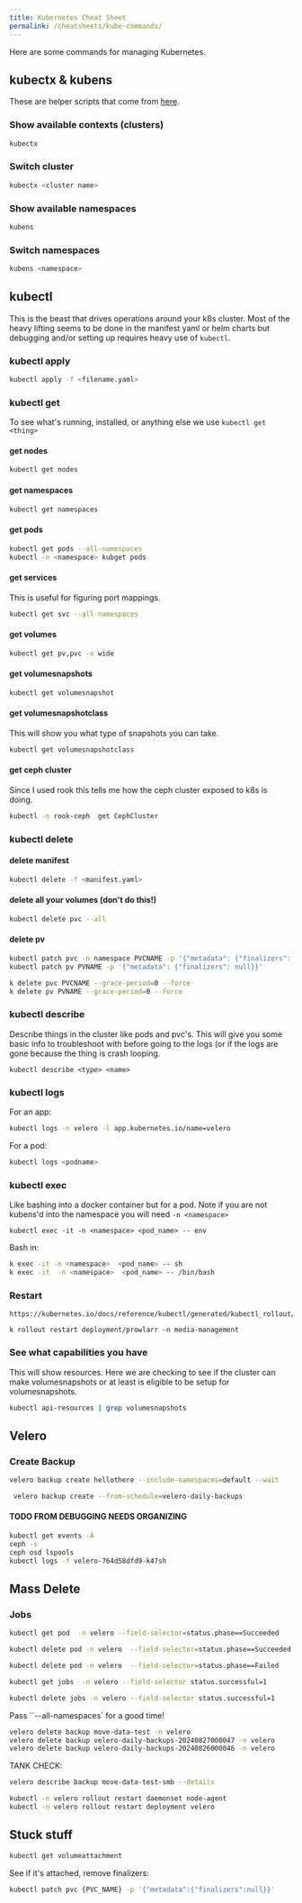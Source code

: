 ```yaml
---
title: Kubernetes Cheat Sheet
permalink: /cheatsheets/kube-commands/
---
```


Here are some commands for managing Kubernetes.

## kubectx & kubens

These are helper scripts that come from [here](https://github.com/ahmetb/kubectx).

### Show available contexts (clusters)

```bash
kubectx
```

### Switch cluster

```bash
kubectx <cluster name>
```

### Show available namespaces

```bash
kubens
```

### Switch namespaces

```bash
kubens <namespace>
```

## kubectl

This is the beast that drives operations around your k8s cluster. Most of the heavy lifting seems to be done in the manifest yaml or helm charts but debugging and/or setting up requires heavy use of `kubectl`.

### kubectl apply

```bash
kubectl apply -f <filename.yaml>
```

### kubectl get

To see what's running, installed, or anything else we use `kubectl get <thing>`

#### get nodes

```bash
kubectl get nodes
```

#### get namespaces

```bash
kubectl get namespaces
```

#### get pods

```bash
kubectl get pods --all-namespaces
kubectl -n <namespace> kubget pods 
```

#### get services

This is useful for figuring port mappings.

```bash
kubectl get svc --all-namespaces
```

#### get volumes

```bash
kubectl get pv,pvc -o wide
```
#### get volumesnapshots

```bash
kubectl get volumesnapshot
```

#### get volumesnapshotclass

This will show you what type of snapshots you can take.

```bash
kubectl get volumesnapshotclass
```

#### get ceph cluster

Since I used rook this tells me how the ceph cluster exposed to k8s is doing.

```bash
kubectl -n rook-ceph  get CephCluster
```

### kubectl delete

#### delete manifest

```bash
kubectl delete -f <manifest.yaml>
```

#### delete all your volumes (don't do this!)

```bash
kubectl delete pvc --all
```

#### delete pv

```bash
kubectl patch pvc -n namespace PVCNAME -p '{"metadata": {"finalizers": null}}'
kubectl patch pv PVNAME -p '{"metadata": {"finalizers": null}}'

k delete pvc PVCNAME --grace-period=0 --force
k delete pv PVNAME --grace-period=0 --force
```

### kubectl describe

Describe things in the cluster like pods and pvc's. This will give you some basic info to troubleshoot with before going to the logs (or if the logs are gone because the thing is crash looping.

```
kubectl describe <type> <name>
```

### kubectl logs

For an app:

```bash
kubectl logs -n velero -l app.kubernetes.io/name=velero
```

For a pod:

```bash
kubectl logs <podname>
```

### kubectl exec

Like bashing into a docker container but for a pod. Note if you are not kubens'd into the namespace you will need `-n <namespace>`

```
kubectl exec -it -n <namespace> <pod_name> -- env
```

Bash in:

```bash
k exec -it -n <namespace>  <pod_name> -- sh
k exec -it  -n <namespace>  <pod_name> -- /bin/bash
```

### Restart

```
https://kubernetes.io/docs/reference/kubectl/generated/kubectl_rollout/kubectl_rollout_restart/

k rollout restart deployment/prowlarr -n media-management
```

### See what capabilities you have

This will show resources. Here we are checking to see if the cluster can make volumesnapshots or at least is eligible to be setup for volumesnapshots.

```bash
kubectl api-resources | grep volumesnapshots
```

## Velero

### Create Backup

```bash
velero backup create hellothere --include-namespaces=default --wait
```

```bash
 velero backup create --from-schedule=velero-daily-backups
 ```

#### TODO FROM DEBUGGING NEEDS ORGANIZING

```bash
kubectl get events -A
ceph -s
ceph osd lspools
kubectl logs -f velero-764d58dfd9-k47sh
```

## Mass Delete

### Jobs

```bash
kubectl get pod  -n velero --field-selector=status.phase==Succeeded

kubectl delete pod -n velero  --field-selector=status.phase==Succeeded

kubectl delete pod -n velero  --field-selector=status.phase==Failed
```

```bash
kubectl get jobs  -n velero --field-selector status.successful=1

kubectl delete jobs -n velero --field-selector status.successful=1
```

Pass ``--all-namespaces` for a good time!

```bash
velero delete backup move-data-test -n velero
velero delete backup velero-daily-backups-20240827000047 -n velero
velero delete backup velero-daily-backups-20240826000046 -n velero
```

TANK CHECK:

```bash
velero describe backup move-data-test-smb --details
```

```bash
kubectl -n velero rollout restart daemonset node-agent
kubectl -n velero rollout restart deployment velero
```

## Stuck stuff

```bash
kubectl get volumeattachment
```

See if it's attached, remove finalizers:

```bash
kubectl patch pvc {PVC_NAME} -p '{"metadata":{"finalizers":null}}'
```